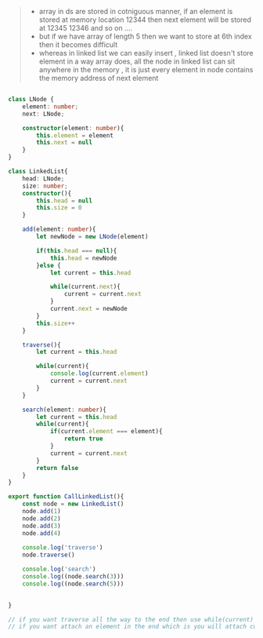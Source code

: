 > - array in ds are stored in cotniguous manner, if an element is stored at memory location 12344 then next element will be stored at 12345 12346 and so on ....
> - but if we have array of length 5 then we want to store at 6th index then it becomes difficult
> - whereas in linked list we can easily insert , linked list doesn't store element in a way array does, all the node in linked list can sit anywhere in the memory , it is just every element in node contains the memory address of next element

```ts

class LNode {
    element: number;
    next: LNode;

    constructor(element: number){
        this.element = element
        this.next = null
    }
}

class LinkedList{
    head: LNode;
    size: number;
    constructor(){
        this.head = null
        this.size = 0
    }

    add(element: number){
        let newNode = new LNode(element)

        if(this.head === null){
            this.head = newNode
        }else {
            let current = this.head

            while(current.next){
                current = current.next
            }
            current.next = newNode
        }
        this.size++
    }

    traverse(){
        let current = this.head

        while(current){
            console.log(current.element)
            current = current.next
        }
    }

    search(element: number){
        let current = this.head
        while(current){
            if(current.element === element){
                return true
            }
            current = current.next
        }
        return false
    }
}

export function CallLinkedList(){
    const node = new LinkedList()
    node.add(1)
    node.add(2)
    node.add(3)
    node.add(4)
    
    console.log('traverse')
    node.traverse()

    console.log('search')
    console.log((node.search(3)))
    console.log((node.search(5)))

    
}

// if you want traverse all the way to the end then use while(current)
// if you want attach an element in the end which is you will attach current.next when it null then use while(current.next)
```
